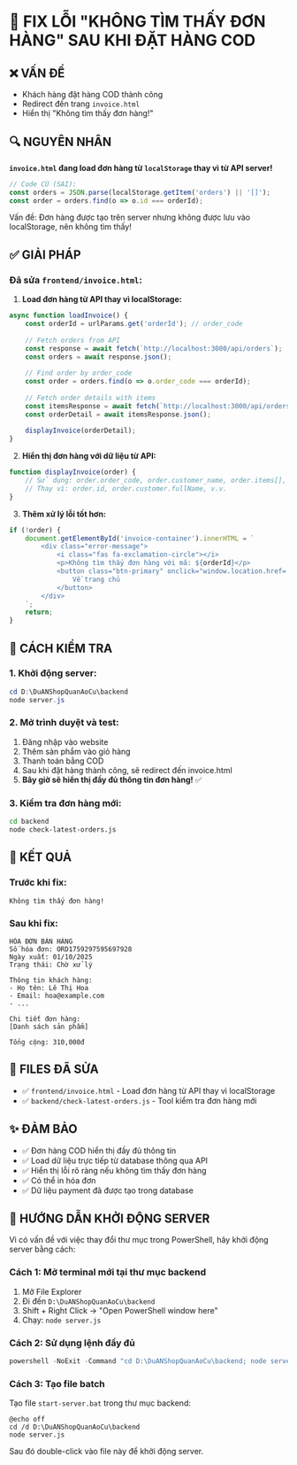 # 🔧 FIX LỖI "KHÔNG TÌM THẤY ĐƠN HÀNG" SAU KHI ĐẶT HÀNG COD

## ❌ VẤN ĐỀ
- Khách hàng đặt hàng COD thành công
- Redirect đến trang `invoice.html` 
- Hiển thị "Không tìm thấy đơn hàng!"

## 🔍 NGUYÊN NHÂN
**`invoice.html` đang load đơn hàng từ `localStorage` thay vì từ API server!**

```javascript
// Code CŨ (SAI):
const orders = JSON.parse(localStorage.getItem('orders') || '[]');
const order = orders.find(o => o.id === orderId);
```

Vấn đề: Đơn hàng được tạo trên server nhưng không được lưu vào localStorage, nên không tìm thấy!

## ✅ GIẢI PHÁP

### Đã sửa `frontend/invoice.html`:

1. **Load đơn hàng từ API thay vì localStorage:**
```javascript
async function loadInvoice() {
    const orderId = urlParams.get('orderId'); // order_code
    
    // Fetch orders from API
    const response = await fetch(`http://localhost:3000/api/orders`);
    const orders = await response.json();
    
    // Find order by order_code
    const order = orders.find(o => o.order_code === orderId);
    
    // Fetch order details with items
    const itemsResponse = await fetch(`http://localhost:3000/api/orders/${order.order_id}`);
    const orderDetail = await itemsResponse.json();
    
    displayInvoice(orderDetail);
}
```

2. **Hiển thị đơn hàng với dữ liệu từ API:**
```javascript
function displayInvoice(order) {
    // Sử dụng: order.order_code, order.customer_name, order.items[], v.v.
    // Thay vì: order.id, order.customer.fullName, v.v.
}
```

3. **Thêm xử lý lỗi tốt hơn:**
```javascript
if (!order) {
    document.getElementById('invoice-container').innerHTML = `
        <div class="error-message">
            <i class="fas fa-exclamation-circle"></i>
            <p>Không tìm thấy đơn hàng với mã: ${orderId}</p>
            <button class="btn-primary" onclick="window.location.href='index.html'">
                Về trang chủ
            </button>
        </div>
    `;
    return;
}
```

## 📝 CÁCH KIỂM TRA

### 1. Khởi động server:
```powershell
cd D:\DuANShopQuanAoCu\backend
node server.js
```

### 2. Mở trình duyệt và test:
1. Đăng nhập vào website
2. Thêm sản phẩm vào giỏ hàng
3. Thanh toán bằng COD
4. Sau khi đặt hàng thành công, sẽ redirect đến invoice.html
5. **Bây giờ sẽ hiển thị đầy đủ thông tin đơn hàng!** ✅

### 3. Kiểm tra đơn hàng mới:
```bash
cd backend
node check-latest-orders.js
```

## 🎯 KẾT QUẢ

### Trước khi fix:
```
Không tìm thấy đơn hàng!
```

### Sau khi fix:
```
HÓA ĐƠN BÁN HÀNG
Số hóa đơn: ORD1759297595697928
Ngày xuất: 01/10/2025
Trạng thái: Chờ xử lý

Thông tin khách hàng:
- Họ tên: Lê Thị Hoa
- Email: hoa@example.com
- ...

Chi tiết đơn hàng:
[Danh sách sản phẩm]

Tổng cộng: 310,000đ
```

## 📌 FILES ĐÃ SỬA
- ✅ `frontend/invoice.html` - Load đơn hàng từ API thay vì localStorage
- ✅ `backend/check-latest-orders.js` - Tool kiểm tra đơn hàng mới

## ✨ ĐẢM BẢO
- ✅ Đơn hàng COD hiển thị đầy đủ thông tin
- ✅ Load dữ liệu trực tiếp từ database thông qua API
- ✅ Hiển thị lỗi rõ ràng nếu không tìm thấy đơn hàng
- ✅ Có thể in hóa đơn
- ✅ Dữ liệu payment đã được tạo trong database

## 🚀 HƯỚNG DẪN KHỞI ĐỘNG SERVER

Vì có vấn đề với việc thay đổi thư mục trong PowerShell, hãy khởi động server bằng cách:

### Cách 1: Mở terminal mới tại thư mục backend
1. Mở File Explorer
2. Đi đến `D:\DuANShopQuanAoCu\backend`
3. Shift + Right Click → "Open PowerShell window here"
4. Chạy: `node server.js`

### Cách 2: Sử dụng lệnh đầy đủ
```powershell
powershell -NoExit -Command "cd D:\DuANShopQuanAoCu\backend; node server.js"
```

### Cách 3: Tạo file batch
Tạo file `start-server.bat` trong thư mục backend:
```batch
@echo off
cd /d D:\DuANShopQuanAoCu\backend
node server.js
```
Sau đó double-click vào file này để khởi động server.
